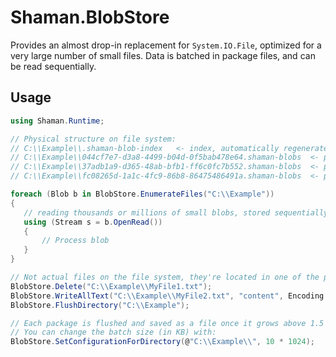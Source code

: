 # Shaman.BlobStore
 Provides an almost drop-in replacement for `System.IO.File`, optimized for a very large number of small files.
 Data is batched in package files, and can be read sequentially.

 ## Usage

 ```csharp
 using Shaman.Runtime;

// Physical structure on file system:
// C:\\Example\\.shaman-blob-index   <- index, automatically regenerated if missing
// C:\\Example\\044cf7e7-d3a8-4499-b04d-0f5bab478e64.shaman-blobs  <- package #1
// C:\\Example\\37adb1a9-d365-48ab-bfb1-ff6c0fc7b552.shaman-blobs  <- package #2
// C:\\Example\\fc08265d-1a1c-4fc9-86b8-86475486491a.shaman-blobs  <- package #3

foreach (Blob b in BlobStore.EnumerateFiles("C:\\Example"))
{
    // reading thousands or millions of small blobs, stored sequentially in .shaman-blobs files
    using (Stream s = b.OpenRead())
    {
        // Process blob
    }
}

// Not actual files on the file system, they're located in one of the packages (*.shaman-blobs) in C:\Example
BlobStore.Delete("C:\\Example\\MyFile1.txt");
BlobStore.WriteAllText("C:\\Example\\MyFile2.txt", "content", Encoding.UTF8);
BlobStore.FlushDirectory("C:\\Example");

// Each package is flushed and saved as a file once it grows above 1.5 MB (by default)
// You can change the batch size (in KB) with:
BlobStore.SetConfigurationForDirectory(@"C:\\Example\\", 10 * 1024);
```